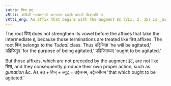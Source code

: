 ```yaml
---
sutra: विज इट्
vRtti: ओविजी भयचलनयोः अस्मात्पर इडादिः प्रत्ययो ङिद्भवति ॥
vRtti_eng: An affix that begins with the augment इट् (VII. 2. 35) is _nit_ after the root _vij_., 'to fear, to move.'
---
```

The root विज् does not strengthen its vowel before the affixes that take the intermediate इ, because those terminations are treated like ङित् affixes. The root विज् belongs to the _Tudadi_ class. Thus उद्विजिता 'he will be agitated,' उद्विजितुम् 'for the purpose of being agitated,' उद्विजितव्यम् 'ought to be agitated.'

But those affixes, which are not preceded by the augment इट्, are not like ङित्, and they consequently produce their own proper action, such as _gunation_ &c. As उत् + विज् + ल्युट् = उद्वेजनम्, उद्वेजनीयम् 'that which ought to be agitated.'

